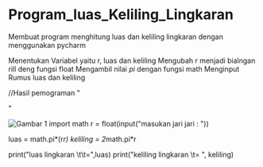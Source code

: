 # Program_luas_Keliling_Lingkaran
Membuat program menghitung luas dan keliling lingkaran dengan menggunakan pycharm

Menentukan Variabel yaitu r, luas dan keliling
Mengubah r menjadi bialngan rill deng fungsi float
Mengambil nilai _pi_ dengan fungsi math
Menginput Rumus luas dan keliling

//Hasil pemograman "<p>"

![Gambar 1](pic/Screenshot40.png)
import math
r = float(input("masukan jari jari : "))

luas = math.pi*(r*r)
keliling = 2*math.pi*r

print("luas lingkaran \t\t=",luas)
print("keliling lingkaran \t= ", keliling)

